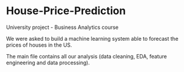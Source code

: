 # House-Price-Prediction
University project - Business Analytics course

We were asked to build a machine learning system able to forecast the prices of houses in the US. 

The main file contains all our analysis (data cleaning, EDA, feature engineering and data processing).
